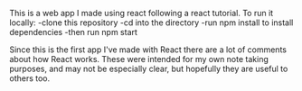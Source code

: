 This is a web app I made using react following a react tutorial.
To run it locally:
  -clone this repository
  -cd into the directory
  -run npm install to install dependencies
  -then run npm start
  
Since this is the first app I've made with React there are a lot of comments
about how React works.  These were intended for my own note taking purposes, and
may not be especially clear, but hopefully they are useful to others too.
